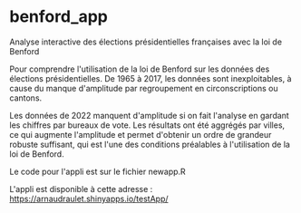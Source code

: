 # benford_app
Analyse interactive des élections présidentielles françaises avec la loi de Benford

Pour comprendre l'utilisation de la loi de Benford sur les données des élections présidentielles.
De 1965 à 2017, les données sont inexploitables, à cause du manque d'amplitude par regroupement en circonscriptions ou cantons.

Les données de 2022 manquent d'amplitude si on fait l'analyse en gardant les chiffres par bureaux de vote.
Les résultats ont été aggrégés par villes, ce qui augmente l'amplitude et permet d'obtenir un ordre de grandeur robuste suffisant,
qui est l'une des conditions préalables à l'utilisation de la loi de Benford.

Le code pour l'appli est sur le fichier newapp.R

L'appli est disponible à cette adresse :  https://arnaudraulet.shinyapps.io/testApp/
